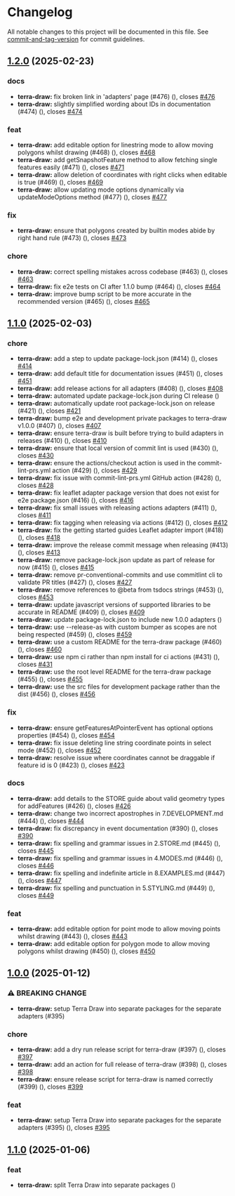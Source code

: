 # Changelog

All notable changes to this project will be documented in this file. See [commit-and-tag-version](https://github.com/absolute-version/commit-and-tag-version) for commit guidelines.

## [1.2.0](https://github.com/JamesLMilner/terra-draw/compare/terra-draw@1.1.0...terra-draw@1.2.0) (2025-02-23)


### docs

* **terra-draw:** fix broken link in 'adapters' page (#476) ([](https://github.com/JamesLMilner/terra-draw/commit/b24f24be73519e455a5204e237554d4c9b39988e)), closes [#476](https://github.com/JamesLMilner/terra-draw/issues/476)
* **terra-draw:** slightly simplified wording about IDs in documentation (#474) ([](https://github.com/JamesLMilner/terra-draw/commit/3e2929282ef1bc7aa32beea146c15d14f6723846)), closes [#474](https://github.com/JamesLMilner/terra-draw/issues/474)


### feat

* **terra-draw:** add editable option for linestring mode to allow moving polygons whilst drawing (#468) ([](https://github.com/JamesLMilner/terra-draw/commit/b5e38a11bc7163f79a5ab807cddce1eaf574d6a7)), closes [#468](https://github.com/JamesLMilner/terra-draw/issues/468)
* **terra-draw:** add getSnapshotFeature method to allow fetching single features easily (#471) ([](https://github.com/JamesLMilner/terra-draw/commit/55c85ec2bc7a3dc2a102415e0ad920ae76b40f14)), closes [#471](https://github.com/JamesLMilner/terra-draw/issues/471)
* **terra-draw:** allow deletion of coordinates with right clicks when editable is true (#469) ([](https://github.com/JamesLMilner/terra-draw/commit/b29dbfbd4bddce3f4909874413cf1112f9d6fb14)), closes [#469](https://github.com/JamesLMilner/terra-draw/issues/469)
* **terra-draw:** allow updating mode options dynamically via updateModeOptions method (#477) ([](https://github.com/JamesLMilner/terra-draw/commit/6fb37ab4bc31f73d6d9357e52a595c5071c695aa)), closes [#477](https://github.com/JamesLMilner/terra-draw/issues/477)


### fix

* **terra-draw:** ensure that polygons created by builtin modes abide by right hand rule (#473) ([](https://github.com/JamesLMilner/terra-draw/commit/bd27b92f1331435f4f27249271d5742d19a055f8)), closes [#473](https://github.com/JamesLMilner/terra-draw/issues/473)


### chore

* **terra-draw:** correct spelling mistakes across codebase (#463) ([](https://github.com/JamesLMilner/terra-draw/commit/7cb433f8caea3a3b4c1789152b38fa9916edf3b6)), closes [#463](https://github.com/JamesLMilner/terra-draw/issues/463)
* **terra-draw:** fix e2e tests on CI after 1.1.0 bump (#464) ([](https://github.com/JamesLMilner/terra-draw/commit/f274f53302b2defc6684ddfe1ae158fac7fecc5a)), closes [#464](https://github.com/JamesLMilner/terra-draw/issues/464)
* **terra-draw:** improve bump script to be more accurate in the recommended version (#465) ([](https://github.com/JamesLMilner/terra-draw/commit/b44377661a61d787d86ba138a74490bb0183e6a6)), closes [#465](https://github.com/JamesLMilner/terra-draw/issues/465)

## [1.1.0](https://github.com/JamesLMilner/terra-draw/compare/terra-draw@1.0.0...terra-draw@1.1.0) (2025-02-03)


### chore

* **terra-draw:** add a step to update package-lock.json (#414) ([](https://github.com/JamesLMilner/terra-draw/commit/6a6ad95fd8e0e6700cd2b1bfb06dc1d2c6ff439b)), closes [#414](https://github.com/JamesLMilner/terra-draw/issues/414)
* **terra-draw:** add default title for documentation issues (#451) ([](https://github.com/JamesLMilner/terra-draw/commit/b59831bbeabcba321bf332d8037ff770636f5e5e)), closes [#451](https://github.com/JamesLMilner/terra-draw/issues/451)
* **terra-draw:** add release actions for all adapters (#408) ([](https://github.com/JamesLMilner/terra-draw/commit/890e9085f6cf16970cff05d6ab7ae33ac7f41f8f)), closes [#408](https://github.com/JamesLMilner/terra-draw/issues/408)
* **terra-draw:** automated update package-lock.json during CI release ([](https://github.com/JamesLMilner/terra-draw/commit/19a6f89acbce4ebba62a9c75cb449bae4e2322b2))
* **terra-draw:** automatically update root package-lock.json on release (#421) ([](https://github.com/JamesLMilner/terra-draw/commit/d5551561641eac35c6027a3a06918e0e876b2237)), closes [#421](https://github.com/JamesLMilner/terra-draw/issues/421)
* **terra-draw:** bump e2e and development private packages to terra-draw v1.0.0 (#407) ([](https://github.com/JamesLMilner/terra-draw/commit/9208d9ce155c064771dcebdac600f0937628dfa6)), closes [#407](https://github.com/JamesLMilner/terra-draw/issues/407)
* **terra-draw:** ensure terra-draw is built before trying to build adapters in releases (#410) ([](https://github.com/JamesLMilner/terra-draw/commit/c0a0982c78620013e3094d1edd7fb853ba86dcc8)), closes [#410](https://github.com/JamesLMilner/terra-draw/issues/410)
* **terra-draw:** ensure that local version of commit lint is used (#430) ([](https://github.com/JamesLMilner/terra-draw/commit/5ec8e39ebfff5635dc58dc814fd9d7997d54a321)), closes [#430](https://github.com/JamesLMilner/terra-draw/issues/430)
* **terra-draw:** ensure the actions/checkout action is used in the commit-lint-prs.yml action (#429) ([](https://github.com/JamesLMilner/terra-draw/commit/b2b1a817ba81821e30c3f1131c01085b3a91a93b)), closes [#429](https://github.com/JamesLMilner/terra-draw/issues/429)
* **terra-draw:** fix issue with commit-lint-prs.yml GitHub action (#428) ([](https://github.com/JamesLMilner/terra-draw/commit/61994851902496b067e6cde5145074bfbe8b6300)), closes [#428](https://github.com/JamesLMilner/terra-draw/issues/428)
* **terra-draw:** fix leaflet adapter package version that does not exist for e2e package.json (#416) ([](https://github.com/JamesLMilner/terra-draw/commit/1661be48ef441368b327649dbab4660d5310ede2)), closes [#416](https://github.com/JamesLMilner/terra-draw/issues/416)
* **terra-draw:** fix small issues with releasing actions adapters (#411) ([](https://github.com/JamesLMilner/terra-draw/commit/f594e758f0c1cbf4028020d82d9c45f695f89170)), closes [#411](https://github.com/JamesLMilner/terra-draw/issues/411)
* **terra-draw:** fix tagging when releasing via actions (#412) ([](https://github.com/JamesLMilner/terra-draw/commit/5933f6ced3f7b5057372f18fbc6d77eefadb0e81)), closes [#412](https://github.com/JamesLMilner/terra-draw/issues/412)
* **terra-draw:** fix the getting started guides Leaflet adapter import (#418) ([](https://github.com/JamesLMilner/terra-draw/commit/fcb749b5377545728afa41f8ef13d46b6f9cd0d7)), closes [#418](https://github.com/JamesLMilner/terra-draw/issues/418)
* **terra-draw:** improve the release commit message when releasing (#413) ([](https://github.com/JamesLMilner/terra-draw/commit/26bf5f136cd19c6936efb9e5e3f284f6c7afc017)), closes [#413](https://github.com/JamesLMilner/terra-draw/issues/413)
* **terra-draw:** remove package-lock.json update as part of release for now (#415) ([](https://github.com/JamesLMilner/terra-draw/commit/b121584d51690561814d2cef3039525e08e7c173)), closes [#415](https://github.com/JamesLMilner/terra-draw/issues/415)
* **terra-draw:** remove pr-conventional-commits and use commitlint cli to validate PR titles (#427) ([](https://github.com/JamesLMilner/terra-draw/commit/14c25991aaa2b15ad892b416f7a7a79f03319fd4)), closes [#427](https://github.com/JamesLMilner/terra-draw/issues/427)
* **terra-draw:** remove references to @beta from tsdocs strings (#453) ([](https://github.com/JamesLMilner/terra-draw/commit/023073583e965abe9fc19d1777a32714b4bb46e5)), closes [#453](https://github.com/JamesLMilner/terra-draw/issues/453)
* **terra-draw:** update javascript versions of supported libraries to be accurate in README (#409) ([](https://github.com/JamesLMilner/terra-draw/commit/7b91107eb2afe0cfaae007f75f1c7e6804a30ede)), closes [#409](https://github.com/JamesLMilner/terra-draw/issues/409)
* **terra-draw:** update package-lock.json to include new 1.0.0 adapters ([](https://github.com/JamesLMilner/terra-draw/commit/ce982a8b8ce3a666a8142e581ac63a7de088df81))
* **terra-draw:** use --release-as with custom bumper as scopes are not being respected (#459) ([](https://github.com/JamesLMilner/terra-draw/commit/cd4d2c16cc803918ae3ea8e4c0913321721bb674)), closes [#459](https://github.com/JamesLMilner/terra-draw/issues/459)
* **terra-draw:** use a custom README for the terra-draw package (#460) ([](https://github.com/JamesLMilner/terra-draw/commit/4ccd4b5d5afeee676820e350ff04b14e2b1aad1e)), closes [#460](https://github.com/JamesLMilner/terra-draw/issues/460)
* **terra-draw:** use npm ci rather than npm install for ci actions (#431) ([](https://github.com/JamesLMilner/terra-draw/commit/eff7dd0a12b8ba9692aa0f685a11378b4116f8ce)), closes [#431](https://github.com/JamesLMilner/terra-draw/issues/431)
* **terra-draw:** use the root level README for the terra-draw package (#455) ([](https://github.com/JamesLMilner/terra-draw/commit/d93ca9bfed2e1c8f9bacbe4eb5316b0e8f1a779c)), closes [#455](https://github.com/JamesLMilner/terra-draw/issues/455)
* **terra-draw:** use the src files for development package rather than the dist (#456) ([](https://github.com/JamesLMilner/terra-draw/commit/5d45d401678de736dd09fba5efd1a35d632dc790)), closes [#456](https://github.com/JamesLMilner/terra-draw/issues/456)


### fix

* **terra-draw:** ensure getFeaturesAtPointerEvent has optional options properties (#454) ([](https://github.com/JamesLMilner/terra-draw/commit/5a4283653274e6c4add014a784eecb36f4d996b5)), closes [#454](https://github.com/JamesLMilner/terra-draw/issues/454)
* **terra-draw:** fix issue deleting line string coordinate points in select mode (#452) ([](https://github.com/JamesLMilner/terra-draw/commit/9e3aab16e4ce3c82bf816fb257c417f720f17baf)), closes [#452](https://github.com/JamesLMilner/terra-draw/issues/452)
* **terra-draw:** resolve issue where coordinates cannot be draggable if feature id is 0 (#423) ([](https://github.com/JamesLMilner/terra-draw/commit/b4a776c51a97d0ab8751b2c79ed21649d869a363)), closes [#423](https://github.com/JamesLMilner/terra-draw/issues/423)


### docs

* **terra-draw:** add details to the STORE guide about valid geometry types for addFeatures (#426) ([](https://github.com/JamesLMilner/terra-draw/commit/cdcb3aa2f75d9ea49dcba63a20f9caf7e79b4502)), closes [#426](https://github.com/JamesLMilner/terra-draw/issues/426)
* **terra-draw:** change two incorrect apostrophes in 7.DEVELOPMENT.md (#444) ([](https://github.com/JamesLMilner/terra-draw/commit/581adc8573900fb3181030eb6b054c337ef4aa30)), closes [#444](https://github.com/JamesLMilner/terra-draw/issues/444)
* **terra-draw:** fix discrepancy in event documentation (#390) ([](https://github.com/JamesLMilner/terra-draw/commit/9a4ed7a74e64f38164ec248670b75e360ce50884)), closes [#390](https://github.com/JamesLMilner/terra-draw/issues/390)
* **terra-draw:** fix spelling and grammar issues in 2.STORE.md (#445) ([](https://github.com/JamesLMilner/terra-draw/commit/5b08dbddf85f67d0dc71897433347253921e11f8)), closes [#445](https://github.com/JamesLMilner/terra-draw/issues/445)
* **terra-draw:** fix spelling and grammar issues in 4.MODES.md (#446) ([](https://github.com/JamesLMilner/terra-draw/commit/fc39d446a41935c8d5780bf8d9ffcc86b19b939f)), closes [#446](https://github.com/JamesLMilner/terra-draw/issues/446)
* **terra-draw:** fix spelling and indefinite article in 8.EXAMPLES.md (#447) ([](https://github.com/JamesLMilner/terra-draw/commit/89cfd24d3a7b90484d12631127a422efae4636c8)), closes [#447](https://github.com/JamesLMilner/terra-draw/issues/447)
* **terra-draw:** fix spelling and punctuation in 5.STYLING.md (#449) ([](https://github.com/JamesLMilner/terra-draw/commit/7aa7c944ab09d07e71521ef26349c85098da999f)), closes [#449](https://github.com/JamesLMilner/terra-draw/issues/449)


### feat

* **terra-draw:** add editable option for point mode to allow moving points whilst drawing (#443) ([](https://github.com/JamesLMilner/terra-draw/commit/9a85b89c23e3422331ab584d8b564bc08a2d8156)), closes [#443](https://github.com/JamesLMilner/terra-draw/issues/443)
* **terra-draw:** add editable option for polygon mode to allow moving polygons whilst drawing (#450) ([](https://github.com/JamesLMilner/terra-draw/commit/cf997346e76aa97c20a611d4a2aafe25a635379a)), closes [#450](https://github.com/JamesLMilner/terra-draw/issues/450)

## [1.0.0](https://github.com/JamesLMilner/terra-draw/compare/v1.0.0-beta.11...v1.0.0) (2025-01-12)


### ⚠ BREAKING CHANGE

* **terra-draw:** setup Terra Draw into separate packages for the separate adapters (#395)

### chore

* **terra-draw:** add a dry run release script for terra-draw (#397) ([](https://github.com/JamesLMilner/terra-draw/commit/78658d47d9cae122f0447626985d178613c846aa)), closes [#397](https://github.com/JamesLMilner/terra-draw/issues/397)
* **terra-draw:** add an action for full release of terra-draw (#398) ([](https://github.com/JamesLMilner/terra-draw/commit/6e02a1d1f34ba7c42cf9b3d4c44d5900d59f8772)), closes [#398](https://github.com/JamesLMilner/terra-draw/issues/398)
* **terra-draw:** ensure release script for terra-draw is named correctly (#399) ([](https://github.com/JamesLMilner/terra-draw/commit/f523d68865f07fa2b306488bd1aa66568827c796)), closes [#399](https://github.com/JamesLMilner/terra-draw/issues/399)


### feat

* **terra-draw:** setup Terra Draw into separate packages for the separate adapters (#395) ([](https://github.com/JamesLMilner/terra-draw/commit/27858a8b23de1fd3601ac6fb97a91fba134bb120)), closes [#395](https://github.com/JamesLMilner/terra-draw/issues/395)

## [1.1.0](https://github.com/JamesLMilner/terra-draw/compare/v1.0.0-beta.11...v1.1.0) (2025-01-06)


### feat

* **terra-draw:** split Terra Draw into separate packages ([](https://github.com/JamesLMilner/terra-draw/commit/fdc95314f31863e22095f274e5301dd97b0e72e7))
